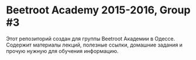 # Beetroot Academy 2015-2016, Group #3

Этот репозиторий создан для группы Beetroot Академии в Одессе. Содержит материалы лекций, полезные ссылки, домашние задания и прочую нужную для обучения информацию.
